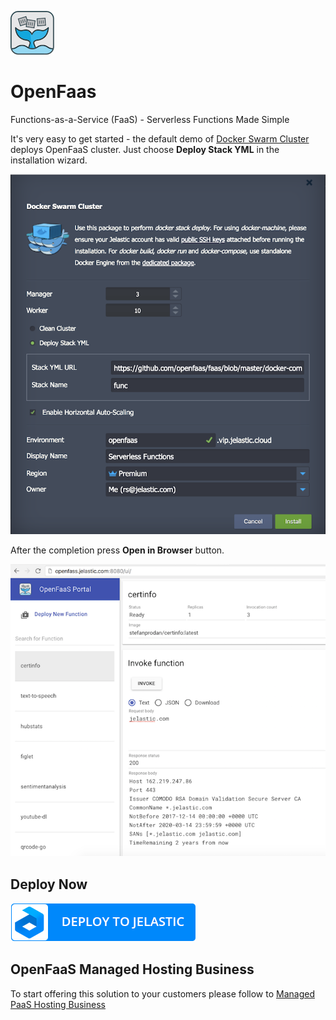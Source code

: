 ![OpenFaaS Logo](/images/openfaas-logo.png) 

# OpenFaas
Functions-as-a-Service (FaaS) - Serverless Functions Made Simple

It's very easy to get started - the default demo of [Docker Swarm Cluster](https://github.com/jelastic-jps/docker-native/tree/master/docker-swarm) deploys OpenFaaS cluster. Just choose __Deploy Stack YML__ in the installation wizard.    

![OpenFaaS Install](/images/openfaas-installation.png) 

After the completion press __Open in Browser__ button.

![OpenFaaS UI](/images/openfaas-ui.png) 

## Deploy Now

[![Deploy](https://github.com/jelastic-jps/git-push-deploy/raw/master/images/deploy-to-jelastic.png)](https://jelastic.com/install-application/?manifest=https://raw.githubusercontent.com/siruslan/docker-native/master/docker-swarm/manifest.jps) 

## OpenFaaS Managed Hosting Business

To start offering this solution to your customers please follow to [Managed PaaS Hosting Business](https://jelastic.com/apaas/)
